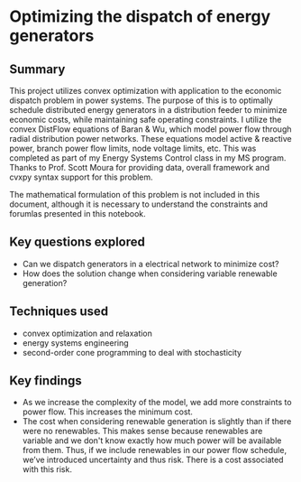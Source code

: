 # Optimizing the dispatch of energy generators 
## Summary
This project utilizes convex optimization with application to the economic dispatch problem in power systems. The purpose of this is to optimally schedule distributed energy generators in a distribution feeder to minimize economic costs, while maintaining safe operating constraints. I utilize the convex DistFlow equations of Baran & Wu, which model power flow through radial distribution power networks. These equations model active & reactive power, branch power flow limits, node voltage limits, etc. This was completed as part of my Energy Systems Control class in my MS program. Thanks to Prof. Scott Moura for providing data, overall framework and cvxpy syntax support for this problem. 

The mathematical formulation of this problem is not included in this document, although it is necessary to understand the constraints and forumlas presented in this notebook.

## Key questions explored
- Can we dispatch generators in a electrical network to minimize cost?
- How does the solution change when considering variable renewable generation?

## Techniques used
- convex optimization and relaxation
- energy systems engineering
- second-order cone programming to deal with stochasticity

## Key findings
- As we increase the complexity of the model, we add more constraints to power flow. This increases the minimum cost.
- The cost when considering renewable generation is slightly than if there were no renewables. This makes sense because renewables are variable and we don't know exactly how much power will be available from them. Thus, if we include renewables in our power flow schedule, we’ve introduced uncertainty and thus risk. There is a cost associated with this risk.

